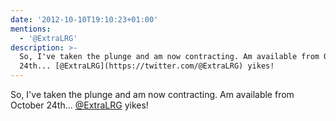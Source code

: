```yaml
---
date: '2012-10-10T19:10:23+01:00'
mentions:
  - '@ExtraLRG'
description: >-
  So, I've taken the plunge and am now contracting. Am available from October
  24th... [@ExtraLRG](https://twitter.com/@ExtraLRG) yikes!
---
```

So, I've taken the plunge and am now contracting. Am available from October 24th... [@ExtraLRG](https://twitter.com/@ExtraLRG) yikes!
